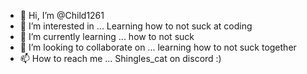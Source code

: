 - 👋 Hi, I’m @Child1261
- 👀 I’m interested in ... Learning how to not suck at coding
- 🌱 I’m currently learning ... how to not suck
- 💞️ I’m looking to collaborate on ... learning how to not suck together
- 📫 How to reach me ... Shingles_cat on discord :)

